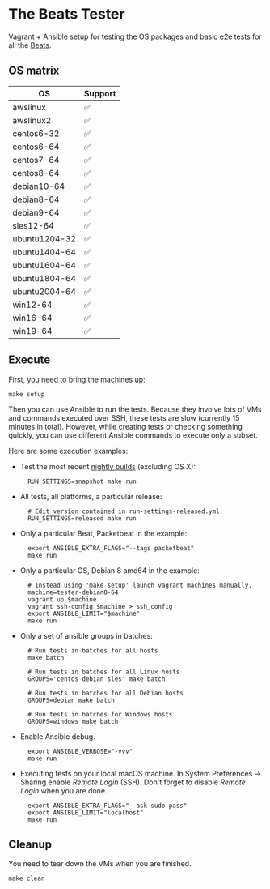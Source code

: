 # The Beats Tester

Vagrant + Ansible setup for testing the OS packages and basic e2e tests for all
the [Beats](https://www.elastic.co/products/beats).

## OS matrix

  OS | Support
---- | -------
awslinux | :white_check_mark:
awslinux2 | :white_check_mark:
centos6-32 | :white_check_mark:
centos6-64 | :white_check_mark:
centos7-64 | :white_check_mark:
centos8-64 | :white_check_mark:
debian10-64 | :white_check_mark:
debian8-64 | :white_check_mark:
debian9-64 | :white_check_mark:
sles12-64 | :white_check_mark:
ubuntu1204-32 | :white_check_mark:
ubuntu1404-64 | :white_check_mark:
ubuntu1604-64 | :white_check_mark:
ubuntu1804-64 | :white_check_mark:
ubuntu2004-64 | :white_check_mark:
win12-64 | :white_check_mark:
win16-64 | :white_check_mark:
win19-64 | :white_check_mark:

## Execute

First, you need to bring the machines up:

    make setup

Then you can use Ansible to run the tests. Because they involve lots of VMs and
commands executed over SSH, these tests are slow (currently 15 minutes in
total). However, while creating tests or checking something quickly, you can use
different Ansible commands to execute only a subset.

Here are some execution examples:

* Test the most recent [nightly builds](https://internal-ci.elastic.co/job/elastic+release-manager+master+unified-snapshot/) (excluding OS X):

        RUN_SETTINGS=snapshot make run

* All tests, all platforms, a particular release:

        # Edit version contained in run-settings-released.yml.
        RUN_SETTINGS=released make run

* Only a particular Beat, Packetbeat in the example:

        export ANSIBLE_EXTRA_FLAGS="--tags packetbeat"
        make run

* Only a particular OS, Debian 8 amd64 in the example:

        # Instead using 'make setup' launch vagrant machines manually.
        machine=tester-debian8-64
        vagrant up $machine
        vagrant ssh-config $machine > ssh_config
        export ANSIBLE_LIMIT="$machine"
        make run

* Only a set of ansible groups in batches:

        # Run tests in batches for all hosts
        make batch

        # Run tests in batches for all Linux hosts
        GROUPS='centos debian sles' make batch

        # Run tests in batches for all Debian hosts
        GROUPS=debian make batch

        # Run tests in batches for Windows hosts
        GROUPS=windows make batch

* Enable Ansible debug.

        export ANSIBLE_VERBOSE="-vvv"
        make run

* Executing tests on your local macOS machine. In System Preferences -> Sharing
  enable _Remote Login_ (SSH). Don't forget to disable _Remote Login_ when you
  are done.

        export ANSIBLE_EXTRA_FLAGS="--ask-sudo-pass"
        export ANSIBLE_LIMIT="localhost"
        make run

## Cleanup

You need to tear down the VMs when you are finished.

    make clean
